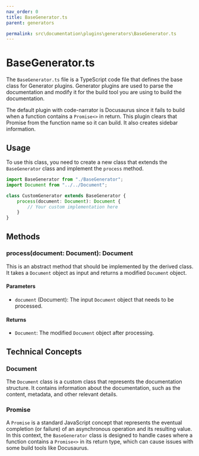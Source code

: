 ```yaml
---
nav_order: 0
title: BaseGenerator.ts
parent: generators

permalink: src\documentation\plugins\generators\BaseGenerator.ts
---
```


# BaseGenerator.ts

The `BaseGenerator.ts` file is a TypeScript code file that defines the base class for Generator plugins. Generator plugins are used to parse the documentation and modify it for the build tool you are using to build the documentation.

The default plugin with code-narrator is Docusaurus since it fails to build when a function contains a `Promise<>` in return. This plugin clears that Promise from the function name so it can build. It also creates sidebar information.

## Usage

To use this class, you need to create a new class that extends the `BaseGenerator` class and implement the `process` method.

```typescript
import BaseGenerator from "./BaseGenerator";
import Document from "../../Document";

class CustomGenerator extends BaseGenerator {
    process(document: Document): Document {
        // Your custom implementation here
    }
}
```

## Methods

### process(document: Document): Document

This is an abstract method that should be implemented by the derived class. It takes a `Document` object as input and returns a modified `Document` object.

#### Parameters

- `document` (Document): The input `Document` object that needs to be processed.

#### Returns

- `Document`: The modified `Document` object after processing.

## Technical Concepts

### Document

The `Document` class is a custom class that represents the documentation structure. It contains information about the documentation, such as the content, metadata, and other relevant details.

### Promise

A `Promise` is a standard JavaScript concept that represents the eventual completion (or failure) of an asynchronous operation and its resulting value. In this context, the `BaseGenerator` class is designed to handle cases where a function contains a `Promise<>` in its return type, which can cause issues with some build tools like Docusaurus.